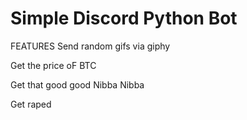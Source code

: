 # Simple Discord Python Bot
FEATURES
Send random gifs via giphy

Get the price oF BTC

Get that good good Nibba Nibba

Get raped
